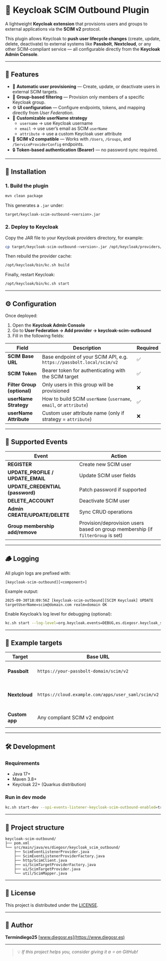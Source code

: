 # 🔐 Keycloak SCIM Outbound Plugin

A lightweight **Keycloak extension** that provisions users and groups to external applications via the **SCIM v2** protocol.

This plugin allows Keycloak to **push user lifecycle changes** (create, update, delete, deactivate) to external systems like **Passbolt**, **Nextcloud**, or any other SCIM-compliant service — all configurable directly from the **Keycloak Admin Console**.

---

## 🚀 Features

- 🔁 **Automatic user provisioning** — Create, update, or deactivate users in external SCIM targets.
- 👥 **Group-based filtering** — Provision only members of a specific Keycloak group.
- ⚙️ **UI configuration** — Configure endpoints, tokens, and mapping directly from *User Federation*.
- 🧩 **Customizable userName strategy**
  - `username` → use Keycloak username
  - `email` → use user’s email as SCIM `userName`
  - `attribute` → use a custom Keycloak user attribute
- 🧱 **SCIM v2 compatible** — Works with `/Users`, `/Groups`, and `/ServiceProviderConfig` endpoints.
- 🔒 **Token-based authentication (Bearer)** — no password sync required.

---

## 🧰 Installation

### 1. Build the plugin
```bash
mvn clean package
````

This generates a `.jar` under:

```
target/keycloak-scim-outbound-<version>.jar
```

### 2. Deploy to Keycloak

Copy the JAR file to your Keycloak providers directory, for example:

```bash
cp target/keycloak-scim-outbound-<version>.jar /opt/keycloak/providers/
```

Then rebuild the provider cache:

```bash
/opt/keycloak/bin/kc.sh build
```

Finally, restart Keycloak:

```bash
/opt/keycloak/bin/kc.sh start
```

---

## ⚙️ Configuration

Once deployed:

1. Open the **Keycloak Admin Console**
2. Go to **User Federation → Add provider → keycloak-scim-outbound**
3. Fill in the following fields:

| Field                       | Description                                                           | Required |
| --------------------------- | --------------------------------------------------------------------- | -------- |
| **SCIM Base URL**           | Base endpoint of your SCIM API, e.g. `https://passbolt.local/scim/v2` | ✅        |
| **SCIM Token**              | Bearer token for authenticating with the SCIM target                  | ✅        |
| **Filter Group (optional)** | Only users in this group will be provisioned                          | ❌        |
| **userName Strategy**       | How to build SCIM `userName` (`username`, `email`, or `attribute`)    | ✅        |
| **userName Attribute**      | Custom user attribute name (only if strategy = `attribute`)           | ❌        |

---

## 🔄 Supported Events

| Event                             | Action                                                                          |
| --------------------------------- | ------------------------------------------------------------------------------- |
| **REGISTER**                      | Create new SCIM user                                                            |
| **UPDATE_PROFILE / UPDATE_EMAIL** | Update SCIM user fields                                                         |
| **UPDATE_CREDENTIAL (password)**  | Patch password if supported                                                     |
| **DELETE_ACCOUNT**                | Deactivate SCIM user                                                            |
| **Admin CREATE/UPDATE/DELETE**    | Sync CRUD operations                                                            |
| **Group membership add/remove**   | Provision/deprovision users based on group membership (if `filterGroup` is set) |

---

## 🪵 Logging

All plugin logs are prefixed with:

```
[keycloak-scim-outbound][<component>]
```

Example output:

```
2025-09-30T18:09:56Z [keycloak-scim-outbound][SCIM Keycloak] UPDATE targetUserName=scim@domain.com realm=domain OK
```

Enable Keycloak’s log level for debugging (optional):

```bash
kc.sh start --log-level=org.keycloak.events=DEBUG,es.diegosr.keycloak_scim_outbound=DEBUG
```

---

## 🧪 Example targets

| Target         | Base URL                                           | Notes                      |
| -------------- | -------------------------------------------------- | -------------------------- |
| **Passbolt**   | `https://your-passbolt-domain/scim/v2`             | Works out of the box       |
| **Nextcloud**  | `https://cloud.example.com/apps/user_saml/scim/v2` | Requires SCIM app enabled  |
| **Custom app** | Any compliant SCIM v2 endpoint                     | Supports `/Users` resource |

---

## 🛠 Development

### Requirements

* Java 17+
* Maven 3.8+
* Keycloak 22+ (Quarkus distribution)

### Run in dev mode

```bash
kc.sh start-dev --spi-events-listener-keycloak-scim-outbound-enabled=true
```

---

## 🧩 Project structure

```
keycloak-scim-outbound/
├── pom.xml
└── src/main/java/es/diegosr/keycloak_scim_outbound/
    ├── ScimEventListenerProvider.java
    ├── ScimEventListenerProviderFactory.java
    ├── http/ScimClient.java
    ├── ui/ScimTargetProviderFactory.java
    ├── ui/ScimTargetProvider.java
    └── util/ScimMapper.java
```

---

## 📜 License

This project is distributed under the [LICENSE](LICENSE).

---

## 👤 Author

**Termindiego25**
[www.diegosr.es](https://www.diegosr.es)

---

> 💡 *If this project helps you, consider giving it a ⭐ on GitHub!*